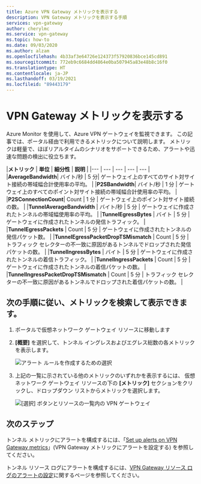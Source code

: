 ```yaml
---
title: Azure VPN Gateway メトリックを表示する
description: VPN Gateway メトリックを表示する手順
services: vpn-gateway
author: cherylmc
ms.service: vpn-gateway
ms.topic: how-to
ms.date: 09/03/2020
ms.author: alzam
ms.openlocfilehash: 4b33af3e64726e124373f57920836bce145cd891
ms.sourcegitcommit: 772eb9c6684dd4864e0ba507945a83e48b8c16f0
ms.translationtype: HT
ms.contentlocale: ja-JP
ms.lasthandoff: 03/19/2021
ms.locfileid: "89443179"
---
```

# <a name="view-vpn-gateway-metrics"></a>VPN Gateway メトリックを表示する

Azure Monitor を使用して、Azure VPN ゲートウェイを監視できます。 この記事では、ポータル経由で利用できるメトリックについて説明します。 メトリックは軽量で、ほぼリアルタイムのシナリオをサポートできるため、アラートや迅速な問題の検出に役立ちます。


|**メトリック**   | **単位** | **細分性** | **説明** | 
|---       | ---        | ---       | ---            | ---       |
|**AverageBandwidth**| バイト/秒  | 5 分| ゲートウェイ上のすべてのサイト対サイト接続の帯域幅合計使用率の平均。     |
|**P2SBandwidth**| バイト/秒  | 1 分  | ゲートウェイ上のすべてのポイント対サイト接続の帯域幅合計使用率の平均。    |
|**P2SConnectionCount**| Count  | 1 分  | ゲートウェイ上のポイント対サイト接続の数。   |
|**TunnelAverageBandwidth** | バイト/秒    | 5 分  | ゲートウェイに作成されたトンネルの帯域幅使用率の平均。 |
|**TunnelEgressBytes** | バイト | 5 分 | ゲートウェイに作成されたトンネルの発信トラフィック。   |
|**TunnelEgressPackets** | Count | 5 分 | ゲートウェイに作成されたトンネルの発信パケット数。   |
|**TunnelEgressPacketDropTSMismatch** | Count | 5 分 | トラフィック セレクターの不一致に原因があるトンネルでドロップされた発信パケットの数。 |
|**TunnelIngressBytes** | バイト | 5 分 | ゲートウェイに作成されたトンネルの着信トラフィック。   |
|**TunnelIngressPackets** | Count | 5 分 | ゲートウェイに作成されたトンネルの着信パケットの数。   |
|**TunnelIngressPacketDropTSMismatch** | Count | 5 分 | トラフィック セレクターの不一致に原因があるトンネルでドロップされた着信パケットの数。 |

## <a name="the-following-steps-help-you-locate-and-view-metrics"></a>次の手順に従い、メトリックを検索して表示できます。

1. ポータルで仮想ネットワーク ゲートウェイ リソースに移動します
2. **[概要]** を選択して、トンネル イングレスおよびエグレス総数の各メトリックを表示します。

   ![アラート ルールを作成するための選択](./media/vpn-gateway-howto-view-virtual-network-gateway-metrics/overview.png "表示")

3. 上記の一覧に示されている他のメトリックのいずれかを表示するには、 仮想ネットワーク ゲートウェイ リソースの下の **[メトリック]** セクションをクリックし、ドロップダウン リストからメトリックを選択します。

   ![[選択] ボタンとリソースの一覧内の VPN ゲートウェイ](./media/vpn-gateway-howto-view-virtual-network-gateway-metrics/metrics.png "Select")

## <a name="next-steps"></a>次のステップ

トンネル メトリックにアラートを構成するには、「[Set up alerts on VPN Gateway metrics](vpn-gateway-howto-setup-alerts-virtual-network-gateway-metric.md)」(VPN Gateway メトリックにアラートを設定する) を参照してください。

トンネル リソース ログにアラートを構成するには、[VPN Gateway リソース ログのアラートの設定](vpn-gateway-howto-setup-alerts-virtual-network-gateway-log.md)に関するページを参照してください。
